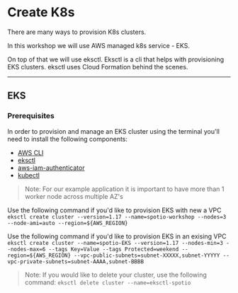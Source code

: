# Create K8s

There are many ways to provision K8s clusters.

In this workshop we will use AWS managed k8s service - EKS.

On top of that we will use eksctl. Eksctl is a cli that helps with provisioning EKS clusters.
eksctl uses Cloud Formation behind the scenes.

---

## EKS

### Prerequisites

In order to provision and manage an EKS cluster using the terminal you'll need to install the following components:

- [AWS CLI](https://docs.aws.amazon.com/cli/latest/userguide/cli-chap-install.html)
- [eksctl](https://github.com/weaveworks/eksctl)
- [aws-iam-authenticator](https://docs.aws.amazon.com/eks/latest/userguide/install-aws-iam-authenticator.html)
- [kubectl](https://docs.aws.amazon.com/eks/latest/userguide/install-kubectl.html)

> Note: For our example application it is important to have more than 1 worker node across multiple AZ's

Use the following command if you'd like to provision EKS with new a VPC
`eksctl create cluster --version=1.17 --name=spotio-workshop --nodes=3 --node-ami=auto --region=${AWS_REGION}`

Use the following command if you'd like to provision EKS in an exising VPC
`eksctl create cluster --name=spotio-EKS --version=1.17 --nodes-min=3 --nodes-max=6 --tags Key=Value --tags Protected=weekend --region=${AWS_REGION} --vpc-public-subnets=subnet-XXXXX,subnet-YYYYY --vpc-private-subnets=subnet-AAAA,subnet-BBBB`

> Note:
If you would like to delete your cluster, use the following command:
`eksctl delete cluster --name=eksctl-spotio`
